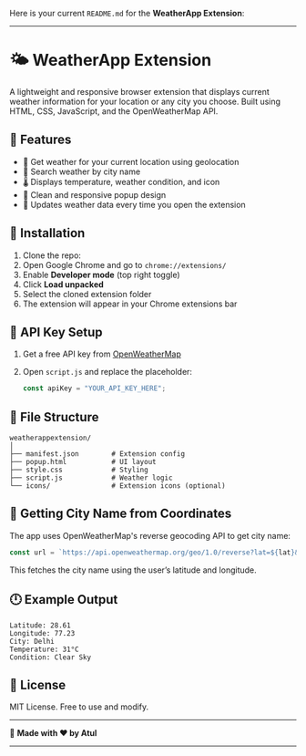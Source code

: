 Here is your current `README.md` for the **WeatherApp Extension**:

---

# 🌤️ WeatherApp Extension

A lightweight and responsive browser extension that displays current weather information for your location or any city you choose. Built using HTML, CSS, JavaScript, and the OpenWeatherMap API.

## 🔧 Features

* 📍 Get weather for your current location using geolocation
* 🌆 Search weather by city name
* 🌡️ Displays temperature, weather condition, and icon
* 📱 Clean and responsive popup design
* 🔄 Updates weather data every time you open the extension

## 🚀 Installation

1. Clone the repo:
2. Open Google Chrome and go to `chrome://extensions/`
3. Enable **Developer mode** (top right toggle)
4. Click **Load unpacked**
5. Select the cloned extension folder
6. The extension will appear in your Chrome extensions bar

## 🔑 API Key Setup

1. Get a free API key from [OpenWeatherMap](https://openweathermap.org/api)
2. Open `script.js` and replace the placeholder:

   ```js
   const apiKey = "YOUR_API_KEY_HERE";
   ```

## 📂 File Structure

```
weatherappextension/
│
├── manifest.json        # Extension config
├── popup.html           # UI layout
├── style.css            # Styling
├── script.js            # Weather logic
└── icons/               # Extension icons (optional)
```

## 📰 Getting City Name from Coordinates

The app uses OpenWeatherMap's reverse geocoding API to get city name:

```js
const url = `https://api.openweathermap.org/geo/1.0/reverse?lat=${lat}&lon=${lon}&limit=1&appid=${apiKey}`;
```

This fetches the city name using the user’s latitude and longitude.

## 🕛 Example Output

```
Latitude: 28.61
Longitude: 77.23
City: Delhi
Temperature: 31°C
Condition: Clear Sky
```

## 📄 License

MIT License. Free to use and modify.

---

🔗 **Made with ❤️ by Atul**

---

